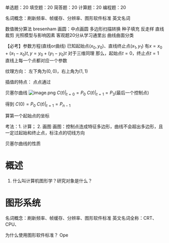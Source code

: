 单选题：20
填空题：20
简答题：20
计算题：20
编程题：20

名词概念：刷新频率、帧缓存、分辨率、图形软件标准
英文名词

数值微分算法
bresenham
画圆：中点画圆
多边形扫描转换
种子填充
反走样
直线裁剪
光照模型与影响因素
客观题20分从学习通里出
曲线曲面分类

【必考】参数方程(直线or曲线)
已知起始点$(x_0,y_0)$、直线终止点$(x_1, y_1)$
有$x = x_0 + (x_1 - x_0)t, y=y_0+(y_1-y_0)t$
对于三维同理
那么，起始点$t=0$，终止点$t=1$
直线上每一个点都对应一个参数

纹理方向：
左下角为$(0,0)$，右上角为$(1,1)$

插值的特点：
点点通过

贝塞尔曲线
![image.png](https://cdn.jsdelivr.net/gh/BlackJack0083/image@main/img/20240530092729.png)
$C(t)|_{t=0}=P_0$
$C(t)|_{t=1}=P_3$(最后一个控制点)

得到
$C(0)=P_0$
$C(t)|_{t=1}=P_{n-1}$

算第一个起始点的坐标

考法：1. 计算； 2. 画图
画图：控制点连成特征多边形，曲线不会超出多边形，且一定过起始和终止点，标注点的切线方向

贝塞尔曲线的性质

# 概述
1. 什么叫计算机图形学？研究对象是什么？

# 图形系统
名词概念：刷新频率、帧缓存、分辨率、图形软件标准
英文名词全称：CRT、CPU、

为什么使用图形软件标准？
Ope
